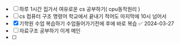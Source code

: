 - [ ] 하루 1시간 집가서 여유로운 cs 공부하기( cpu동작원리 )
- [ ] cs 컴퓨터 구조 명령어 학교에서 끝내기 적어도 마지막에 10시 넘어서 
- [x] 기학원 수업 복습하기 수업들어가기전에 후에 바로 복습 ✅ 2024-03-27
- [ ] 자료구조 공부하기 이게 메인
- [ ] 